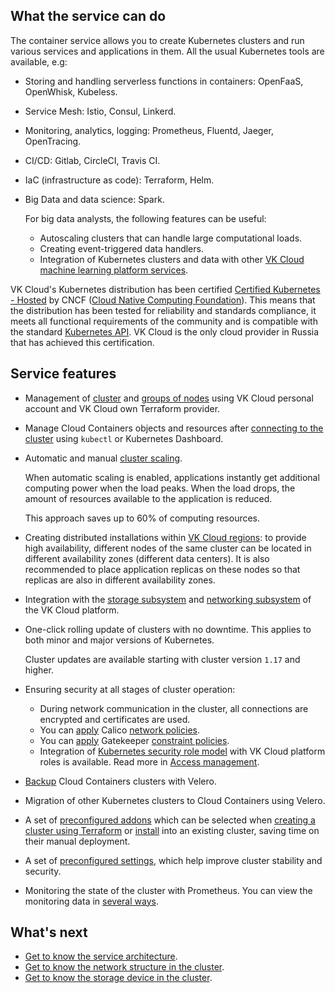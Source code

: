 ## What the service can do

The container service allows you to create Kubernetes clusters and run various services and applications in them. All the usual Kubernetes tools are available, e.g:

- Storing and handling serverless functions in containers: OpenFaaS, OpenWhisk, Kubeless.
- Service Mesh: Istio, Consul, Linkerd.
- Monitoring, analytics, logging: Prometheus, Fluentd, Jaeger, OpenTracing.
- CI/CD: Gitlab, CircleCI, Travis CI.
- IaC (infrastructure as code): Terraform, Helm.
- Big Data and data science: Spark.

  For big data analysts, the following features can be useful:

  - Autoscaling clusters that can handle large computational loads.
  - Creating event-triggered data handlers.
  - Integration of Kubernetes clusters and data with other [VK Cloud machine learning platform services](https://mcs.mail.ru/docs/en#mlops-and-ai).

<info>

VK Cloud's Kubernetes distribution has been certified [Certified Kubernetes - Hosted](https://www.cncf.io/certification/software-conformance/#logos) by CNCF ([Cloud Native Computing Foundation](https://www.cncf.io/)). This means that the distribution has been tested for reliability and standards compliance, it meets all functional requirements of the community and is compatible with the standard [Kubernetes API](https://kubernetes.io/ru/docs/concepts/overview/kubernetes-api/). VK Cloud is the only cloud provider in Russia that has achieved this certification.

</info>

## Service features

- Management of [cluster](../../operations/manage-cluster) and [groups of nodes](../../operations/manage-node-group) using VK Cloud personal account and VK Cloud own Terraform provider.

- Manage Cloud Containers objects and resources after [connecting to the cluster](../../connect/) using `kubectl` or Kubernetes Dashboard.

- Automatic and manual [cluster scaling](../../operations/scale).

  When automatic scaling is enabled, applications instantly get additional computing power when the load peaks. When the load drops, the amount of resources available to the application is reduced.
  
  This approach saves up to 60% of computing resources.

- Creating distributed installations within [VK Cloud regions](../../../account/concepts/regions): to provide high availability, different nodes of the same cluster can be located in different availability zones (different data centers). It is also recommended to place application replicas on these nodes so that replicas are also in different availability zones.

- Integration with the [storage subsystem](../storage) and [networking subsystem](../network) of the VK Cloud platform.

- One-click rolling update of clusters with no downtime. This applies to both minor and major versions of Kubernetes.

  <info>

  Cluster updates are available starting with cluster version `1.17` and higher.

  </info>

- Ensuring security at all stages of cluster operation:

  - During network communication in the cluster, all connections are encrypted and certificates are used.
  - You can [apply](../network#working_with_container_network_interface_cni) Calico [network policies](https://kubernetes.io/docs/concepts/services-networking/network-policies/).
  - You can [apply](../architecture#built_in_support_for_the_open_policy_agent) Gatekeeper [constraint policies](https://open-policy-agent.github.io/gatekeeper/website/docs/howto).
  - Integration of [Kubernetes security role model](https://kubernetes.io/docs/reference/access-authn-authz/rbac/) with VK Cloud platform roles is available. Read more in [Access management](../../concepts/access-management).

- [Backup](../../use-cases/velero-backup) Cloud Containers clusters with Velero.

- Migration of other Kubernetes clusters to Cloud Containers using Velero.

- A set of [preconfigured addons](../addons-and-settings/addons/) which can be selected when [creating a cluster using Terraform](../../operations/create-cluster) or [install](../../operations/addons/manage-addons) into an existing cluster, saving time on their manual deployment.
- A set of [preconfigured settings](../addons-and-settings/settings/), which help improve cluster stability and security.

- Monitoring the state of the cluster with Prometheus. You can view the monitoring data in [several ways](../../monitoring).

## What's next

- [Get to know the service architecture](../architecture).
- [Get to know the network structure in the cluster](../network).
- [Get to know the storage device in the cluster](../storage).
